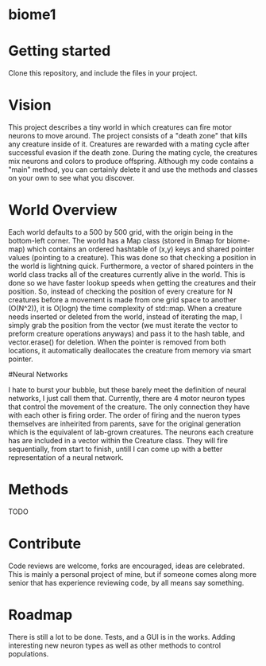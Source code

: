 # biome1


# Getting started

Clone this repository, and include the files in your project.

# Vision

This project describes a tiny world in which creatures can fire motor neurons to move around. The project consists of a "death zone" that kills any creature inside of it. Creatures are rewarded with
a mating cycle after successful evasion if the death zone. During the mating cycle, the creatures mix neurons and colors to produce offspring. Although my code contains a "main" method, you can certainly 
delete it and use the methods and classes on your own to see what you discover.

# World Overview

Each world defaults to a 500 by 500 grid, with the origin being in the bottom-left corner. The world has a Map class (stored in Bmap for biome-map) which contains an ordered hashtable of (x,y) keys and shared pointer
values (pointing to a creature). This was done so that checking a position in the world is lightning quick. Furthermore, a vector of shared pointers in the world class tracks all of the creatures currently alive in the world.
This is done so we have faster lookup speeds when getting the creatures and their position. So, instead of checking the position of every creature for N creatures before a movement is made from one grid space to another (O(N^2)), 
it is O(logn) the time complexity of std::map. When a creature needs inserted or deleted from the world, instead of iterating the map, I simply grab the position from the vector (we must iterate the vector to preform creature operations anyways)
and pass it to the hash table, and vector.erase() for deletion. When the pointer is removed from both locations, it automatically deallocates the creature from memory via smart pointer.

#Neural Networks

I hate to burst your bubble, but these barely meet the definition of neural networks, I just call them that. Currently, there are 4 motor neuron types that control the movement of the creature. The only connection
they have with each other is firing order. The order of firing and the nueron types themselves are inheirited from parents, save for the original generation which is the equivalent of lab-grown creatures. The neurons
each creature has are included in a vector within the Creature class. They will fire sequentially, from start to finish, untill I can come up with a better representation of a neural network. 


# Methods

TODO

# Contribute

Code reviews are welcome, forks are encouraged, ideas are celebrated. This is mainly a personal project of mine, but if someone comes along more senior that has experience reviewing code, by all means say something. 

# Roadmap

There is still a lot to be done. Tests, and a GUI is in the works. Adding interesting new neuron types as well as other methods to control populations.
